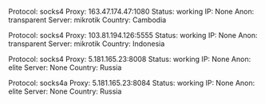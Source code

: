 Protocol: socks4
Proxy: 163.47.174.47:1080
Status: working
IP: None
Anon: transparent
Server: mikrotik
Country: Cambodia

Protocol: socks4
Proxy: 103.81.194.126:5555
Status: working
IP: None
Anon: transparent
Server: mikrotik
Country: Indonesia

Protocol: socks4
Proxy: 5.181.165.23:8008
Status: working
IP: None
Anon: elite
Server: None
Country: Russia

Protocol: socks4a
Proxy: 5.181.165.23:8084
Status: working
IP: None
Anon: elite
Server: None
Country: Russia

